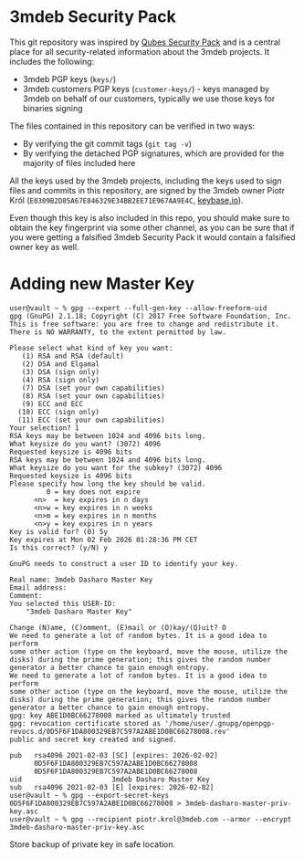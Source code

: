 3mdeb Security Pack
===================

This git repository was inspired  by [Qubes Security Pack](https://github.com/QubesOS/qubes-secpack) and is a central place for all security-related information
about the 3mdeb projects. It includes the following:

 * 3mdeb PGP keys (`keys/`)
 * 3mdeb customers PGP keys (`customer-keys/`) - keys managed by 3mdeb on
   behalf of our customers, typically we use those keys for binaries signing

The files contained in this repository can be verified in two ways:

 * By verifying the git commit tags (`git tag -v`)
 * By verifying the detached PGP signatures, which are provided for the majority
   of files included here

All the keys used by the 3mdeb projects, including the keys used to sign files
and commits in this repository, are signed by the 3mdeb owner Piotr Król
(`E0309B2D85A67E846329E34BB2EE71E967AA9E4C`, [keybase.io](https://keybase.io/pietrushnic)).

Even though this key is also included in this repo, you should make sure to
obtain the key fingerprint via some other channel, as you can be sure
that if you were getting a falsified 3mdeb Security Pack it would contain a
falsified owner key as well.

# Adding new Master Key

```
user@vault ~ % gpg --expert --full-gen-key --allow-freeform-uid
gpg (GnuPG) 2.1.18; Copyright (C) 2017 Free Software Foundation, Inc.
This is free software: you are free to change and redistribute it.
There is NO WARRANTY, to the extent permitted by law.

Please select what kind of key you want:
   (1) RSA and RSA (default)
   (2) DSA and Elgamal
   (3) DSA (sign only)
   (4) RSA (sign only)
   (7) DSA (set your own capabilities)
   (8) RSA (set your own capabilities)
   (9) ECC and ECC
  (10) ECC (sign only)
  (11) ECC (set your own capabilities)
Your selection? 1
RSA keys may be between 1024 and 4096 bits long.
What keysize do you want? (3072) 4096
Requested keysize is 4096 bits
RSA keys may be between 1024 and 4096 bits long.
What keysize do you want for the subkey? (3072) 4096
Requested keysize is 4096 bits
Please specify how long the key should be valid.
         0 = key does not expire
      <n>  = key expires in n days
      <n>w = key expires in n weeks
      <n>m = key expires in n months
      <n>y = key expires in n years
Key is valid for? (0) 5y
Key expires at Mon 02 Feb 2026 01:28:36 PM CET
Is this correct? (y/N) y

GnuPG needs to construct a user ID to identify your key.

Real name: 3mdeb Dasharo Master Key
Email address: 
Comment: 
You selected this USER-ID:
    "3mdeb Dasharo Master Key"

Change (N)ame, (C)omment, (E)mail or (O)kay/(Q)uit? O
We need to generate a lot of random bytes. It is a good idea to perform
some other action (type on the keyboard, move the mouse, utilize the
disks) during the prime generation; this gives the random number
generator a better chance to gain enough entropy.
We need to generate a lot of random bytes. It is a good idea to perform
some other action (type on the keyboard, move the mouse, utilize the
disks) during the prime generation; this gives the random number
generator a better chance to gain enough entropy.
gpg: key ABE1D0BC66278008 marked as ultimately trusted
gpg: revocation certificate stored as '/home/user/.gnupg/openpgp-revocs.d/0D5F6F1DA800329EB7C597A2ABE1D0BC66278008.rev'
public and secret key created and signed.

pub   rsa4096 2021-02-03 [SC] [expires: 2026-02-02]
      0D5F6F1DA800329EB7C597A2ABE1D0BC66278008
      0D5F6F1DA800329EB7C597A2ABE1D0BC66278008
uid                      3mdeb Dasharo Master Key
sub   rsa4096 2021-02-03 [E] [expires: 2026-02-02]
user@vault ~ % gpg --export-secret-keys 0D5F6F1DA800329EB7C597A2ABE1D0BC66278008 > 3mdeb-dasharo-master-priv-key.asc
user@vault ~ % gpg --recipient piotr.krol@3mdeb.com --armor --encrypt 3mdeb-dasharo-master-priv-key.asc
```

Store backup of private key in safe location.
